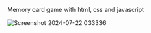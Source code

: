 Memory card game with html, css and javascript

![Screenshot 2024-07-22 033336](https://github.com/user-attachments/assets/68e7c0e3-6ebc-432e-983d-85846f6b8e19)
